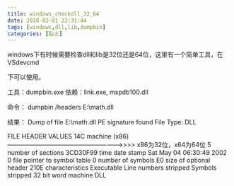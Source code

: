```yaml
---
title: windows_checkdll_32_64
date: 2018-02-01 22:31:44
tags: [windows,dll,lib,dumpbin]
categories: [贴士]
---
```


windows下有时候需要检查dll和lib是32位还是64位<!-- more -->，这里有一个简单工具，在VSdevcmd

下可以使用。

工具：dumpbin.exe 
依赖：link.exe, mspdb100.dll

命令： 
dumpbin /headers E:\math.dll

结果： 
Dump of file E:\math.dll 
PE signature found 
File Type: DLL

FILE HEADER VALUES 
14C machine (x86) ———————————————————>>>> x86为32位，x64为64位 
5 number of sections 
3CD30F99 time date stamp Sat May 04 06:30:49 2002 
0 file pointer to symbol table 
0 number of symbols 
E0 size of optional header 
210E characteristics 
Executable 
Line numbers stripped 
Symbols stripped 
32 bit word machine 
DLL